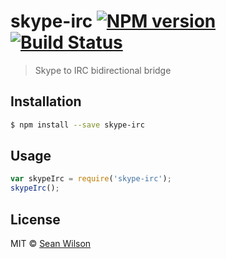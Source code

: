 # skype-irc [![NPM version](https://badge.fury.io/js/skype-irc.svg)](https://npmjs.org/package/skype-irc) [![Build Status](https://travis-ci.org/seanc/skype-irc.svg?branch=master)](https://travis-ci.org/seanc/skype-irc)

> Skype to IRC bidirectional bridge

## Installation

```sh
$ npm install --save skype-irc
```

## Usage

```js
var skypeIrc = require('skype-irc');
skypeIrc();
```

## License

MIT © [Sean Wilson](https://imsean.me)
